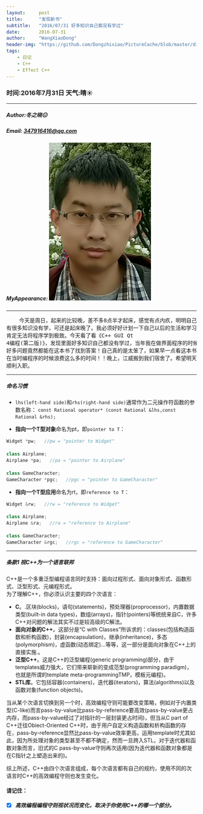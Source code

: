 ```yaml
---
layout:     post
title:      "发现新书"
subtitle:   "2016/07/31 好多知识自己都没有学过"
date:       2016-07-31
author:     "WangXiaoDong"
header-img: "https://github.com/Dongzhixiao/PictureCache/blob/master/diaryPic/20160731.jpg?raw=true"
tags:
    - 日记
    - C++
    - Effect C++
---
```



### 时间:2016年7月31日 天气:晴:sunny:
-----
#####   Author:冬之晓:neutral_face:
#####   Email: 347916416@qq.com
#####   MyAppearance: ![MyAppearance](https://github.com/Dongzhixiao/PictureCache/raw/master/MyPicture.JPG "我的头像")
----------

<pre>
    今天是周日，起来的比较晚，差不多8点半才起床，感觉有点内疚，明明自己还
有很多知识没有学，可还是起床晚了。我必须好好计划一下自己以后的生活和学习，否则
肯定无法将程序学到极致。今天看了看《C++ GUI Qt 
4编程(第二版)》，发现里面好多知识自己都没有学过，当年我在做界面程序的时候，有
好多问题竟然都能在这本书了找到答案！自己真的是太笨了，如果早一点看这本书也不会
在当时编程序的时候浪费这么多的时间！！晚上，江威搬到我们宿舍了。希望明天他能够
顺利入职。
</pre>
--------
##### 命名习惯

- `lhs(left-hand side)`和`rhs(right-hand side)`通常作为二元操作符函数的参数名称：
`const Rational operator* (const Rational &lhs,const Rational &rhs);`

- **指向一个T型对象**命名为pt，即`pointer to T`：

```C++
Widget *pw;   //pw = "pointer to Widget"

class Airplane;
Airplane *pa;   //pa = "pointer to Airplane"

class GameCharacter;
GameCharacter *pgc;   //pgc = "pointer to GameCharacter"
```

- **指向一个T型应用**命名为rt，即`reference to T`：

```C++
Widget &rw;   //rw = "reference to Widget"

class Airplane;
Airplane &ra;   //ra = "reference to Airplane"

class GameCharacter;
GameCharacter &rgc;   //rgc = "reference to GameCharacter"
```
-----------
##### 条款1 视C\+\+为一个语言联邦

C\+\+是一个多重泛型编程语言同时支持：面向过程形式、面向对象形式、函数形式、泛型形式、元编程形式。  
为了理解C\+\+，你必须认识主要的四个次语言：

- **C**。.区块(blocks)，语句(statements)，预处理器(proprocessor)，内置数据类型(built-in data types)，数组(arrays)，指针(pointers)等统统来自C，许多C++对问题的解法其实不过是较高级的C解法。
- **面向对象的C++**。这部分是“C with Classes”所诉求的：classes(包括构造函数和析构函数)，封装(encapsulation)，继承(inheritance)，多态(polymorphism)，虚函数(动态绑定)...等等，这一部分是面向对象在C++上的直接实施.。
- **泛型C++**。这是C++的泛型编程(generic programming)部分，由于templates威力强大，它们带来崭新的变成范型(programming paradigm)，也就是所谓的template meta-programmingTMP，模板元编程)。
- **STL库**。它包括容器(containers)，迭代器(iterators)，算法(algorithms)以及函数对象(function objects)。

当从某个次语言切换到另一个时，高效编程守则可能要改变策略，例如对于内置类型(C-like)而言pass-by-value比pass-by-reference要高效(pass-by-value更占内存，而pass-by-value经过了对指针的一层封装更占时间)，但当从C part of C++迁往Obiect-Oriented C++时，由于用户自定义构造函数和析构函数的存在，pass-by-reference显然比pass-by-value效率更高，运用template时尤其如此，因为所处理对象的类型甚至不都不确定，然而一旦跨入STL，对于迭代器和函数对象而言，旧式的C pass-by-value守则再次适用(因为迭代器和函数对象都是在C指针之上塑造出来的)。

综上所述，C\+\+由四个次语言组成，每个次语言都有自己的规约，使用不同的次语言时C\+\+的高效编程守则也发生变化。
 
#### 请记住：
- [x] ***高效编程编程守则视状况而变化，取决于你使用C\+\+的哪一个部分。***
